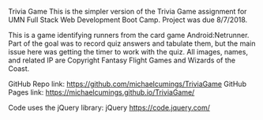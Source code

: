 Trivia Game
This is the simpler version of the Trivia Game assignment for UMN Full Stack Web Development Boot Camp.  Project was due 8/7/2018.

This is a game identifying runners from the card game Android:Netrunner.  Part of the goal was to record quiz answers and tabulate them, but the main issue here was getting the timer to work with the quiz.  All images, names, and related IP are Copyright Fantasy Flight Games and Wizards of the Coast.

GitHub Repo link:
https://github.com/michaelcumings/TriviaGame
GitHub Pages link:
https://michaelcumings.github.io/TriviaGame/

Code uses the jQuery library:
jQuery https://code.jquery.com/